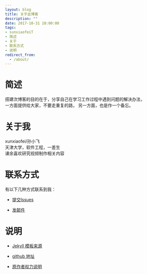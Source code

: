```yaml
---
layout: blog
title: 关于此博客
description: ""
date: 2017-10-31 10:00:00
tags: 
- sunxiaofeiT
- 简述
- 关于
- 联系方式
- 说明
redirect_from:
  - /about/
---
```


# 简述
  搭建次博客的目的在于，分享自己在学习工作过程中遇到问题的解决办法，  
  一方面提供给大家，不要走重复的路，
  另一方面，也是作一个备忘。

# 关于我
  xunxiaofei/孙小飞  
  天津大学，软件工程，一差生    
  课余喜欢研究视频制作相关内容  
 
# 联系方式
 
  有以下几种方式联系到我：

* [提交Issues](https://github.com/sunxiaofeiT)
 
* [发邮件](mailto:wobushixiaofei@gmail.com)

# 说明

* [Jekyll 模板来源](http://jekyllthemes.org/)
  
* [github 地址](https://github.com/Liberxue/liberxue.github.io)    
  
* [原作者权力说明](https://liberxue.github.io/about?liberxue)  

